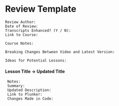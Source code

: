 # Review Template

```
Review Author:
Date of Review:
Transcripts Enhanced? (Y / N):
Link to Course:
```

```
Course Notes:
```

```
Breaking Changes Between Video and Latest Version:
```

```
Ideas for Potential Lessons:
```

#### Lesson Title → Updated Title

```
 Notes:
 Summary:
 Updated Description:
 Link to Plunker:
 Changes Made in Code:
```